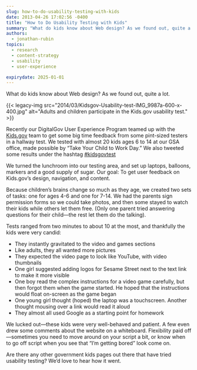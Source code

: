 ```yaml
---
slug: how-to-do-usability-testing-with-kids
date: 2013-04-26 17:02:56 -0400
title: "How to Do Usability Testing with Kids"
summary: "What do kids know about Web design? As we found out, quite a lot. Recently our DigitalGov User Experience Program teamed up with the Kids.gov team to get some big time feedback from some pint-sized testers."
authors:
  - jonathan-rubin
topics:
  - research
  - content-strategy
  - usability
  - user-experience

expirydate: 2025-01-01
---
```


What do kids know about Web design? As we found out, quite a lot.

{{< legacy-img src="2014/03/Kidsgov-Usability-test-IMG_9987a-600-x-400.jpg" alt="Adults and children participate in the Kids.gov usability test." >}}

Recently our DigitalGov User Experience Program teamed up with the [Kids.gov](http://www.kids.gov/) team to get some big time feedback from some pint-sized testers in a hallway test. We tested with almost 20 kids ages 6 to 14 at our GSA office, made possible by “Take Your Child to Work Day.” We also tweeted some results under the hashtag [#kidsgovtest](https://twitter.com/search?q=kidsgovtest&src=typd "kidsgovtest")

We turned the lunchroom into our testing area, and set up laptops, balloons, markers and a good supply of sugar. Our goal: To get user feedback on Kids.gov’s design, navigation, and content.

Because children’s brains change so much as they age, we created two sets of tasks: one for ages 4-6 and one for 7-14. We had the parents sign permission forms so we could take photos, and then some stayed to watch their kids while others let them free. (Only one parent tried answering questions for their child—the rest let them do the talking).

Tests ranged from two minutes to about 10 at the most, and thankfully the kids were very candid:

* They instantly gravitated to the video and games sections
* Like adults, they all wanted more pictures
* They expected the video page to look like YouTube, with video thumbnails
* One girl suggested adding logos for Sesame Street next to the text link to make it more visible
* One boy read the complex instructions for a video game carefully, but then forgot them when the game started. He hoped that the instructions would float on-screen as the game began
* One young girl thought (hoped) the laptop was a touchscreen. Another thought mousing over a link would read it aloud
* They almost all used Google as a starting point for homework

We lucked out—these kids were very well-behaved and patient. A few even drew some comments about the website on a whiteboard. Flexibility paid off—sometimes you need to move around on your script a bit, or know when to go off script when you see that “I’m getting bored” look come on.

Are there any other government kids pages out there that have tried usability testing? We’d love to hear how it went.
